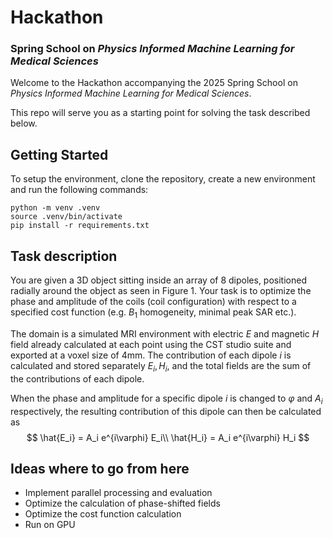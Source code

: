 # Hackathon 
### Spring School on *Physics Informed Machine Learning for Medical Sciences*
Welcome to the Hackathon accompanying the 2025 Spring School on *Physics Informed Machine Learning for Medical Sciences*.

This repo will serve you as a starting point for solving the task described below.

## Getting Started
To setup the environment, clone the repository, create a new environment and run the following commands:
```
python -m venv .venv
source .venv/bin/activate
pip install -r requirements.txt
```

## Task description
You are given a 3D object sitting inside an array of 8 dipoles, positioned radially around the object as seen in Figure 1.
Your task is to optimize the phase and amplitude of the coils (coil configuration) with respect to a specified cost function (e.g. $B_1$ homogeneity, minimal peak SAR etc.).

The domain is a simulated MRI environment with electric $E$ and magnetic $H$ field already calculated at each point using the CST studio suite and exported at a voxel size of 4mm. The contribution of each dipole $i$ is calculated and stored separately $E_i, H_i$, and the total fields are the sum of the contributions of each dipole.

When the phase and amplitude for a specific dipole $i$ is changed to $\varphi$ and $A_i$ respectively, the resulting contribution of this dipole can then be calculated as 
$$
\hat{E_i} = A_i e^{i\varphi} E_i\\
\hat{H_i} = A_i e^{i\varphi} H_i 
$$

## Ideas where to go from here
- Implement parallel processing and evaluation
- Optimize the calculation of phase-shifted fields
- Optimize the cost function calculation
- Run on GPU